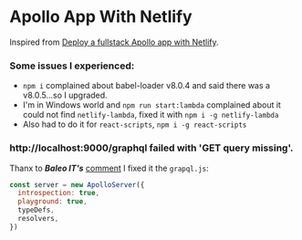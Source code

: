 # Apollo App With Netlify

Inspired from [Deploy a fullstack Apollo app with Netlify](https://blog.apollographql.com/deploy-a-fullstack-apollo-app-with-netlify-45a7dfd51b0b).

### Some issues I experienced:
* `npm i` complained about babel-loader v8.0.4 and said there was a v8.0.5...so I upgraded.
* I'm in Windows world and `npm run start:lambda` complained about it could not find `netlify-lambda`, fixed it with `npm i -g netlify-lambda`
* Also had to do it for `react-scripts`, `npm i -g react-scripts`

### http://localhost:9000/graphql failed with 'GET query missing'.

Thanx to ***Baleo IT's*** [comment](https://medium.com/@baleoit/as-it-doesnt-have-anymore-29532bd3101a) I fixed it the `grapql.js`:

```javascript
const server = new ApolloServer({
  introspection: true,
  playground: true,
  typeDefs,
  resolvers,
})
```